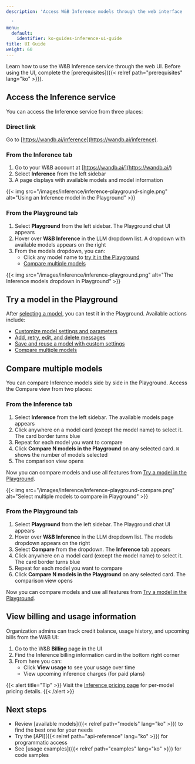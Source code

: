 ```yaml
---
description: 'Access W&B Inference models through the web interface

  '
menu:
  default:
    identifier: ko-guides-inference-ui-guide
title: UI Guide
weight: 60
---
```


Learn how to use the W&B Inference service through the web UI. Before using the UI, complete the [prerequisites]({{< relref path="prerequisites" lang="ko" >}}).

## Access the Inference service

You can access the Inference service from three places:

### Direct link

Go to [https://wandb.ai/inference](https://wandb.ai/inference).

### From the Inference tab

1. Go to your W&B account at [https://wandb.ai/](https://wandb.ai/)
2. Select **Inference** from the left sidebar
3. A page displays with available models and model information

{{< img src="/images/inference/inference-playground-single.png" alt="Using an Inference model in the Playground" >}}

### From the Playground tab

1. Select **Playground** from the left sidebar. The Playground chat UI appears
2. Hover over **W&B Inference** in the LLM dropdown list. A dropdown with available models appears on the right
3. From the models dropdown, you can:
   - Click any model name to [try it in the Playground](#try-a-model-in-the-playground)
   - [Compare multiple models](#compare-multiple-models)

{{< img src="/images/inference/inference-playground.png" alt="The Inference models dropdown in Playground" >}}

## Try a model in the Playground

After [selecting a model](#access-the-inference-service), you can test it in the Playground. Available actions include:

- [Customize model settings and parameters](https://weave-docs.wandb.ai/guides/tools/playground#customize-settings)
- [Add, retry, edit, and delete messages](https://weave-docs.wandb.ai/guides/tools/playground#message-controls)
- [Save and reuse a model with custom settings](https://weave-docs.wandb.ai/guides/tools/playground#saved-models)
- [Compare multiple models](#compare-multiple-models)

## Compare multiple models

You can compare Inference models side by side in the Playground. Access the Compare view from two places:

### From the Inference tab

1. Select **Inference** from the left sidebar. The available models page appears
2. Click anywhere on a model card (except the model name) to select it. The card border turns blue
3. Repeat for each model you want to compare
4. Click **Compare N models in the Playground** on any selected card. `N` shows the number of models selected
5. The comparison view opens

Now you can compare models and use all features from [Try a model in the Playground](#try-a-model-in-the-playground).

{{< img src="/images/inference/inference-playground-compare.png" alt="Select multiple models to compare in Playground" >}}

### From the Playground tab

1. Select **Playground** from the left sidebar. The Playground chat UI appears
2. Hover over **W&B Inference** in the LLM dropdown list. The models dropdown appears on the right
3. Select **Compare** from the dropdown. The **Inference** tab appears
4. Click anywhere on a model card (except the model name) to select it. The card border turns blue
5. Repeat for each model you want to compare
6. Click **Compare N models in the Playground** on any selected card. The comparison view opens

Now you can compare models and use all features from [Try a model in the Playground](#try-a-model-in-the-playground).

## View billing and usage information

Organization admins can track credit balance, usage history, and upcoming bills from the W&B UI:

1. Go to the W&B **Billing** page in the UI
2. Find the Inference billing information card in the bottom right corner
3. From here you can:
   - Click **View usage** to see your usage over time
   - View upcoming inference charges (for paid plans)

{{< alert title="Tip" >}}
Visit the [Inference pricing page](https://wandb.ai/site/pricing/inference) for per-model pricing details.
{{< /alert >}}

## Next steps

- Review [available models]({{< relref path="models" lang="ko" >}}) to find the best one for your needs
- Try the [API]({{< relref path="api-reference" lang="ko" >}}) for programmatic access
- See [usage examples]({{< relref path="examples" lang="ko" >}}) for code samples